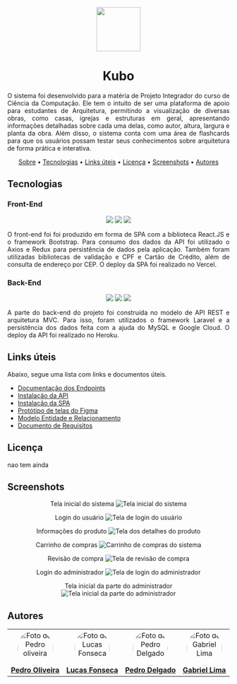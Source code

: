 <p align="center" id="sobre"><img src="https://avatars.githubusercontent.com/u/202138232?s=200&v=4" height="100"/></p> 
<h1 align="center">Kubo</h1>

<p align="justify">
   O sistema foi desenvolvido para a matéria de Projeto Integrador do curso de Ciência da Computação. Ele tem o intuito de ser uma plataforma de apoio para estudantes de Arquitetura, permitindo a visualização de diversas obras, como casas, igrejas e estruturas em geral, apresentando informações detalhadas sobre cada uma delas, como autor, altura, largura e planta da obra. Além disso, o sistema conta com uma área de flashcards para que os usuários possam testar seus conhecimentos sobre arquitetura de forma prática e interativa.
</p>

<p align="center">
  <a href="#sobre">Sobre</a> •
  <a href="#tecnologias">Tecnologias</a> •
  <a href="#links">Links úteis</a> •
  <a href="#licenca">Licença</a> •
  <a href="#screenshots">Screenshots</a> •
  <a href="#autores">Autores</a>
</p>

<h2 id="tecnologias">Tecnologias</h2>

<h3>Front-End</h3>
<p align="center">
  <img src="https://img.shields.io/badge/-React-0D1117?style=for-the-badge&logo=react" />
  <img src="https://img.shields.io/badge/-Tailwind%20CSS-0D1117?style=for-the-badge&logo=tailwindcss&logoColor=38BDF8" />
  <img src="https://img.shields.io/badge/-Bootstrap-0D1117?style=for-the-badge&logo=bootstrap" />
</p>

<p align="justify">
    O front-end foi foi produzido em forma de SPA com a biblioteca
    React.JS e o framework Bootstrap. Para consumo dos dados da API foi
    utilizado o Axios e Redux para persistência de dados pela aplicação.
    Também foram utilizadas bibliotecas de validação e CPF e Cartão de
    Crédito, além de consulta de endereço por CEP. O deploy da SPA foi realizado no Vercel.
</p>

<h3>Back-End</h3>

<p align="center">
  <img src="https://img.shields.io/badge/-Vite-0D1117?style=for-the-badge&logo=vite&logoColor=646CFF" />
  <img src="https://img.shields.io/badge/-MongoDB-0D1117?style=for-the-badge&logo=mongodb&logoColor=47A248" />
  <img src="https://img.shields.io/badge/-Golang-0D1117?style=for-the-badge&logo=go&logoColor=00ADD8" />
</p>

<p align="justify">
    A parte do back-end do projeto foi construída no modelo de API REST e
    arquitetura MVC. Para isso, foram utilizados o framework Laravel e a
    persistência dos dados feita com a ajuda do MySQL e Google Cloud. O deploy da API foi realizado no Heroku.
</p>

<h2 id="links">Links úteis</h2>

Abaixo, segue uma lista com links e documentos úteis.

- <a href="https://github.com/WebII-2020-2/BEE/blob/main/docs/documentacaoEndpoints.md">Documentação dos Endpoints</a>
- <a href="https://github.com/WebII-2020-2/BEE/blob/main/docs/deployAPI.md">Instalação da API</a>
- <a href="https://github.com/WebII-2020-2/BEE/blob/main/docs/deploySPA.md">Instalação da SPA</a>
- <a href="https://www.figma.com/design/BJx2dRFO2WooBAhdllH5q9/Projeto-Integrador?node-id=0-1&p=f&t=ab65bYhi6Djf1Pr4-0">Protótipo de telas do Figma</a>
- <a href="https://github.com/WebII-2020-2/BEE/blob/main/docs/diagramaDeEntidadeRelacionamento.pdf">Modelo Entidade e Relacionamento</a>
- <a href="https://github.com/WebII-2020-2/BEE/blob/main/docs/documentoDeRequisitos.pdf">Documento de Requisitos</a>

<h2 id="licenca">Licença</h2>

<p  align="justify">
nao tem ainda
</p>

<h2 id="screenshots">Screenshots</h2>

<div align="center">

Tela inicial do sistema
<img src="./screenshots/home-bee.png" alt="Tela inicial do sistema" />

Login do usuário
<img src="./screenshots/login-user.png" alt="Tela de login do usuário" />

Informações do produto
<img src="./screenshots/product-bee.png" alt="Tela dos detalhes do produto" />

Carrinho de compras
<img src="./screenshots/cart-bee.png" alt="Carrinho de compras do sistema" />

Revisão de compra
<img src="./screenshots/shopping-bee.png" alt="Tela de revisão de compra" />

Login do administrador
<img src="./screenshots/login-admin.png" alt="Tela de login do administrador" />

Tela inicial da parte do administrador
<img src="./screenshots/home-admin.png" alt="Tela inicial da parte do administrador" />
</div>

<h2 id="autores">Autores</h2>

<table align="center">
    <tr>
        <td align="center">
            <a href="https://github.com/PedroDiOliveira">
                <img style="border-radius: 50%;" src="https://avatars.githubusercontent.com/u/126473107?v=4" width="80px;" alt="Foto de Pedro oliveira"/>
                <br/>
                <b>Pedro Oliveira</b>
            </a>
        </td>
        <td align="center">
            <a href="https://github.com/lucas19fonseca">
                <img style="border-radius: 50%;" src="https://avatars.githubusercontent.com/u/126473218?s=400&u=2f5a424572b24dac442e7a193d05f341f6e6f880&v=4" width="80px;" alt="Foto de Lucas Fonseca"/>
                <br/>
                <b>Lucas Fonseca</b>
            </a>
        </td>
        <td align="center">
            <a href="https://github.com/PedroDelgo">
                <img style="border-radius: 50%;" src="https://avatars.githubusercontent.com/u/126472951?v=4" width="80px;" alt="Foto de Pedro Delgado"/>
                <br/>
                <b>Pedro Delgado</b>
            </a>
        </td>
        <td align="center">
            <a href="https://github.com/gabriellima-4">
                <img style="border-radius: 50%;" src="https://avatars.githubusercontent.com/u/126473024?v=4" width="80px;" alt="Foto de Gabriel Lima"/>
                <br/>
                <b>Gabriel Lima</b>
            </a>
        </td>
    </tr>
</table>
